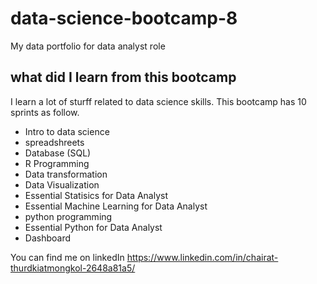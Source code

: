 # data-science-bootcamp-8
My data portfolio for data analyst role
## what did I learn from this bootcamp

I learn a lot of sturff related to data science skills. This bootcamp has 10 sprints as follow.

- Intro to data science
- spreadshreets
- Database (SQL)
- R Programming
- Data transformation
- Data Visualization
- Essential Statisics for Data Analyst
- Essential Machine Learning for Data Analyst
- python programming
- Essential Python for Data Analyst
- Dashboard
  
You can find me on linkedIn https://www.linkedin.com/in/chairat-thurdkiatmongkol-2648a81a5/
